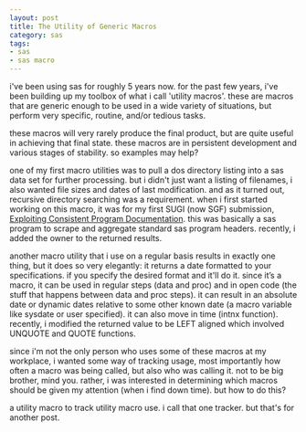 ```yaml
---
layout: post
title: The Utility of Generic Macros
category: sas
tags:
- sas
- sas macro
---
```


i've been using sas for roughly 5 years now. for the past few years, i've been building up my toolbox of what i call 'utility macros'. these are macros that are generic enough to be used in a wide variety of situations, but perform very specific, routine, and/or tedious tasks.

<!--more-->

these macros will very rarely produce the final product, but are quite useful in achieving that final state. these macros are in persistent development and various stages of stability. so examples may help?

one of my first macro utilities was to pull a dos directory listing into a sas data set for further processing. but i didn't just want a listing of filenames, i also wanted file sizes and dates of last modification. and as it turned out, recursive directory searching was a requirement. when i first started working on this macro, it was for my first SUGI (now SGF) submission, [Exploiting Consistent Program Documentation](http://www2.sas.com/proceedings/sugi31/150-31.pdf). this was basically a sas program to scrape and aggregate standard sas program headers. recently, i added the owner to the returned results.

another macro utility that i use on a regular basis results in exactly one thing, but it does so very elegantly: it returns a date formatted to your specifications. if you specify the desired format and it'll do it. since it’s a macro, it can be used in regular steps (data and proc) and in open code (the stuff that happens between data and proc steps). it can result in an absolute date or dynamic dates relative to some other known date (a macro variable like sysdate or user specified). it can also move in time (intnx function). recently, i modified the returned value to be LEFT aligned which involved UNQUOTE and QUOTE functions.

since i'm not the only person who uses some of these macros at my workplace, i wanted some way of tracking usage, most importantly how often a macro was being called, but also who was calling it. not to be big brother, mind you. rather, i was interested in determining which macros should be given my attention (when i find down time). but how to do this?

a utility macro to track utility macro use. i call that one tracker. but that's for another post.
